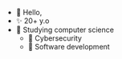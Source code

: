 - 👋 Hello, 
- ✨ 20+ y.o
- 👀 Studying computer science
  - 🌱 Cybersecurity
  - 👾 Software development

<!---
notTard/notTard is a ✨ special ✨ repository because its `README.md` (this file) appears on your GitHub profile.
You can click the Preview link to take a look at your changes.
--->

